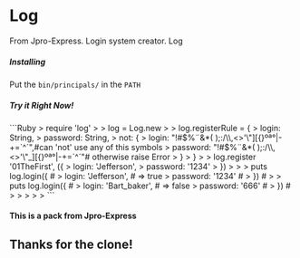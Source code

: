 # Log
From Jpro-Express. Login system creator. Log
<h5>Installing</h5>
<p>Put the <code>bin/principals/</code> in the <code>PATH</code></p>

<h5>Try it Right Now!</h5>
```Ruby
> require 'log'
>
> log = Log.new  
>
> log.registerRule = {
>   login: String,
>   password: String,
>   not: {
>     login: "!#$%¨&*( );:/\\,<>'\"][{}ºª°|-+=`^´",#can 'not' use any of this symbols
>     password: "!#$%¨&*( );:/\\,<>'\"_][{}ºª°|-+=`^´"# otherwise raise Error
>   }
> }
>
> log.register '01TheFirst', ({
>   login: 'Jefferson',
>   password: '1234'
> })
>
>
> puts log.login({               #
>   login: 'Jefferson',          # => true
>   password: '1234'             #
> })                             #
>
> puts log.login({               #
>   login: 'Bart_baker',         # => false
>   password: '666'              #
> })                             #
>
>
>
>
>
```

<h4>This is a pack from Jpro-Express</h4>

<h2>Thanks for the clone!</h2>
